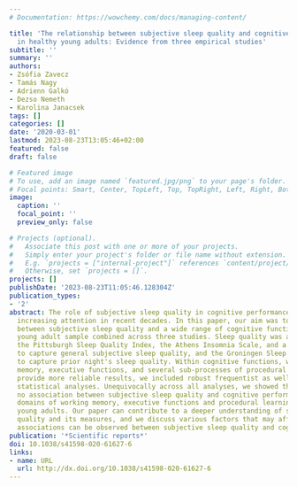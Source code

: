 ```yaml
---
# Documentation: https://wowchemy.com/docs/managing-content/

title: 'The relationship between subjective sleep quality and cognitive performance
  in healthy young adults: Evidence from three empirical studies'
subtitle: ''
summary: ''
authors:
- Zsófia Zavecz
- Tamás Nagy
- Adrienn Galkó
- Dezso Nemeth
- Karolina Janacsek
tags: []
categories: []
date: '2020-03-01'
lastmod: 2023-08-23T13:05:46+02:00
featured: false
draft: false

# Featured image
# To use, add an image named `featured.jpg/png` to your page's folder.
# Focal points: Smart, Center, TopLeft, Top, TopRight, Left, Right, BottomLeft, Bottom, BottomRight.
image:
  caption: ''
  focal_point: ''
  preview_only: false

# Projects (optional).
#   Associate this post with one or more of your projects.
#   Simply enter your project's folder or file name without extension.
#   E.g. `projects = ["internal-project"]` references `content/project/deep-learning/index.md`.
#   Otherwise, set `projects = []`.
projects: []
publishDate: '2023-08-23T11:05:46.128304Z'
publication_types:
- '2'
abstract: The role of subjective sleep quality in cognitive performance has gained
  increasing attention in recent decades. In this paper, our aim was to test the relationship
  between subjective sleep quality and a wide range of cognitive functions in a healthy
  young adult sample combined across three studies. Sleep quality was assessed by
  the Pittsburgh Sleep Quality Index, the Athens Insomnia Scale, and a sleep diary
  to capture general subjective sleep quality, and the Groningen Sleep Quality Scale
  to capture prior night's sleep quality. Within cognitive functions, we tested working
  memory, executive functions, and several sub-processes of procedural learning. To
  provide more reliable results, we included robust frequentist as well as Bayesian
  statistical analyses. Unequivocally across all analyses, we showed that there is
  no association between subjective sleep quality and cognitive performance in the
  domains of working memory, executive functions and procedural learning in healthy
  young adults. Our paper can contribute to a deeper understanding of subjective sleep
  quality and its measures, and we discuss various factors that may affect whether
  associations can be observed between subjective sleep quality and cognitive performance.
publication: '*Scientific reports*'
doi: 10.1038/s41598-020-61627-6
links:
- name: URL
  url: http://dx.doi.org/10.1038/s41598-020-61627-6
---
```

